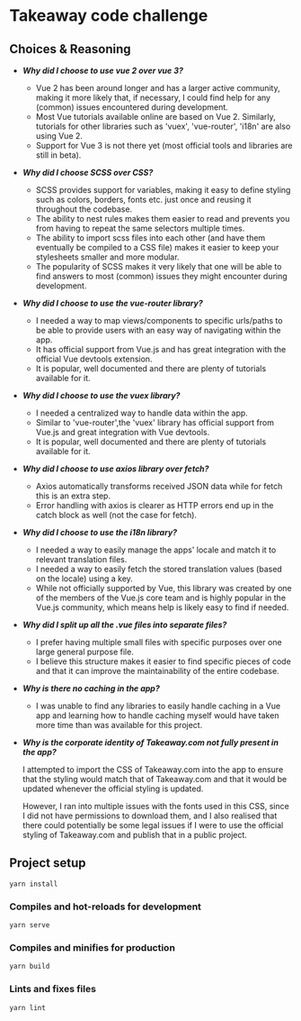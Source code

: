 # Takeaway code challenge

## Choices & Reasoning
* **_Why did I choose to use vue 2 over vue 3?_**
    * Vue 2 has been around longer and has a larger active community, making it more likely that, if necessary, I could find help for any (common) issues encountered during development.
    * Most Vue tutorials available online are based on Vue 2. Similarly, tutorials for other libraries such as 'vuex', 'vue-router', 'i18n' are also using Vue 2. 
    * Support for Vue 3 is not there yet (most official tools and libraries are still in beta).
* **_Why did I choose SCSS over CSS?_**
    * SCSS provides support for variables, making it easy to define styling such as colors, borders, fonts etc. just once and reusing it throughout the codebase.
    * The ability to nest rules makes them easier to read and prevents you from having to repeat the same selectors multiple times.
    * The ability to import scss files into each other (and have them eventually be compiled to a CSS file) makes it easier to keep your stylesheets smaller and more modular.
    * The popularity of SCSS makes it very likely that one will be able to  find answers to most (common) issues they might encounter during development. 
* **_Why did I choose to use the vue-router library?_**
    * I needed a way to map views/components to specific urls/paths to be able to provide users with an easy way of navigating within the app.
    * It has official support from Vue.js and has great integration with the official Vue devtools extension.
    * It is popular, well documented and there are plenty of tutorials available for it.
* **_Why did I choose to use the vuex library?_**
    * I needed a centralized way to handle data within the app.
    * Similar to 'vue-router',the 'vuex' library has official support from Vue.js and great integration with Vue devtools.
    * It is popular, well documented and there are plenty of tutorials available for it.
* **_Why did I choose to use axios library over fetch?_**
    * Axios automatically transforms received JSON data while for fetch this is an extra step.
    * Error handling with axios is clearer as HTTP errors end up in the catch block as well (not the case for fetch).
* **_Why did I choose to use the i18n library?_**
    * I needed a way to easily manage the apps' locale and match it to relevant translation files.
    * I needed a way to easily fetch the stored translation values (based on the locale) using a key.
    * While not officially supported by Vue, this library was created by one of the members of the Vue.js core team and is highly popular in the Vue.js community, which means help is likely easy to find if needed.
* **_Why did I split up all the .vue files into separate files?_**
    * I prefer having multiple small files with specific purposes over one large general purpose file.
    * I believe this structure makes it easier to find specific pieces of code and that it can improve the maintainability of the entire codebase.
* **_Why is there no caching in the app?_**  
    * I was unable to find any libraries to easily handle caching in a Vue app and learning how to handle caching myself would have taken more time than was available for this project.
* **_Why is the corporate identity of Takeaway.com not fully present in the app?_**
    
    I attempted to import the CSS of Takeaway.com into the app to ensure that the styling would match that of Takeaway.com and that it would be updated whenever the official styling is updated.

    However, I ran into multiple issues with the fonts used in this CSS, since I did not have permissions to download them, and I also realised that there could potentially be some legal issues if I were to use the official styling of Takeaway.com and publish that in a public project.
## Project setup
```
yarn install
```

### Compiles and hot-reloads for development
```
yarn serve
```

### Compiles and minifies for production
```
yarn build
```

### Lints and fixes files
```
yarn lint
```

